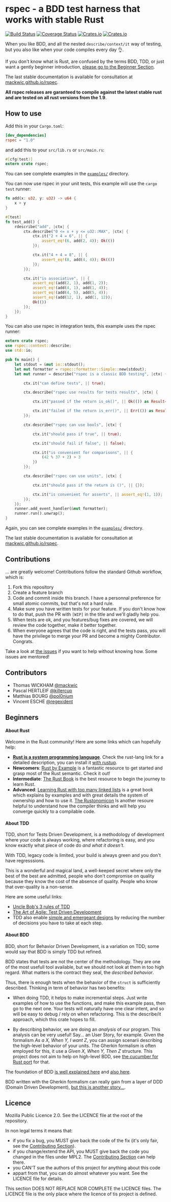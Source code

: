 # rspec - a BDD test harness that works with stable Rust

[![Build Status](https://travis-ci.org/mackwic/rspec.svg?branch=master)](https://travis-ci.org/mackwic/rspec) [![Coverage Status](https://coveralls.io/repos/github/mackwic/rspec/badge.svg)](https://coveralls.io/github/mackwic/rspec) [![Crates.io](https://img.shields.io/crates/v/rspec.svg?maxAge=2592000)](https://crates.io/crates/rspec) [![Crates.io](https://img.shields.io/crates/l/rspec.svg?maxAge=2592000)](https://github.com/mackwic/rspec/blob/master/LICENSE)

When you like BDD, and all the nested `describe/context/it` way of testing, but
you also like when your code compiles every day 👌.

If you don't know what is Rust, are confused by the terms BDD, TDD, or just want
a gently beginner introduction, [please go to the Beginner Section](#beginners).

The last stable documentation is available for consultation at
[mackwic.github.io/rspec](https://mackwic.github.io/rspec).

**All rspec releases are garanteed to compile against the latest stable rust and
are tested on all rust versions from the 1.9**.

## How to use

Add this in your `Cargo.toml`:

```toml
[dev_dependencies]
rspec = "1.0"
```

and add this to your `src/lib.rs` or `src/main.rs`:

```rust
#[cfg(test)]
extern crate rspec;
```

You can see complete examples in the [`examples/`](https://github.com/mackwic/rspec/tree/master/examples) directory.

You can now use rspec in your unit tests, this example will use the `cargo test`
runner:

```rust
fn add(x: u32, y: u32) -> u64 {
    x + y
}

#[test]
fn test_add() {
    rdescribe("add", |ctx| {
        ctx.describe("0 <= x + y <= u32::MAX", |ctx| {
            ctx.it("2 + 4 = 6", || {
                assert_eq!(6, add(2, 4)); Ok(())
            });

            ctx.it("4 + 4 = 8", || {
                assert_eq!(8, add(4, 4)); Ok(())
            });
        });

        ctx.it("is associative", || {
            assert_eq!(add(2, 1), add(1, 2));
            assert_eq!(add(4, 1), add(1, 4));
            assert_eq!(add(4, 5), add(5, 4));
            assert_eq!(add(12, 1), add(1, 12));
            Ok(())
        });
    });
}
```

You can also use rspec in integration tests, this example uses the rspec runner:

```rust
extern crate rspec;
use rspec::context::describe;
use std::io;

pub fn main() {
    let stdout = &mut io::stdout();
    let mut formatter = rspec::formatter::Simple::new(stdout);
    let mut runner = describe("rspec is a classic BDD testing", |ctx| {

        ctx.it("can define tests", || true);

        ctx.describe("rspec use results for tests results", |ctx| {

            ctx.it("passed if the return is_ok()", || Ok(()) as Result<(),()>);

            ctx.it("failed if the return is_err()", || Err(()) as Result<(),()>);
        });

        ctx.describe("rspec can use bools", |ctx| {

            ctx.it("should pass if true", || true);

            ctx.it("should fail if false", || false);

            ctx.it("is convenient for comparisons", || {
                (42 % 37 + 2) > 3
            })
        });

        ctx.describe("rspec can use units", |ctx| {

            ctx.it("should pass if the return is ()", || {});

            ctx.it("is convenient for asserts", || assert_eq!(1, 1));
        });
    });
    runner.add_event_handler(&mut formatter);
    runner.run().unwrap();
}

```

Again, you can see complete examples in the [`examples/`](https://github.com/mackwic/rspec/tree/master/examples) directory.

The last stable documentation is available for consultation at
[mackwic.github.io/rspec](https://mackwic.github.io/rspec).

## Contributions

... are greatly welcome! Contributions follow the standard Github workflow,
which is:

1. Fork this repository
2. Create a feature branch
3. Code and commit inside this branch. I have a personnal preference for small
   atomic commits, but that's not a hard rule.
4. Make sure you have written tests for your feature. If you don't know how to
   do that, push the PR with `[WIP]` in the title and we'll gladly help you.
5. When tests are ok, and you features/bug fixes are covered, we will review the
   code together, make it better together.
6. When everyone agrees that the code is right, and the tests pass, you will
   have the privilege to merge your PR and become a mighty Contributor.
   Congrats.

Take a look at [the issues](https://github.com/mackwic/rspec/issues) if you want
to help without knowing how. Some issues are mentored!

## Contributors

- Thomas WICKHAM [@mackwic](https://github.com/mackwic)
- Pascal HERTLEIF [@killercup](https://github.com/killercup)
- Matthias BOURG [@pol0nium](https://github.com/pol0nium)
- Vincent ESCHE [@regexident](https://github.com/regexident)

## Beginners

#### About Rust

Welcome in the Rust community! Here are some links which can hopefully help:

- [**Rust is a system programming language**](https://www.rust-lang.org). Check the
  rust-lang link for a detailed description, you can install it [with rustup](https://www.rustup.rs/).
- **Newcomers**: [Rust by Example](http://rustbyexample.com/) is a fantastic
  resource to get started and grasp most of the Rust semantic. Check it out!
- **Intermediate**: [The Rust Book](https://doc.rust-lang.org/book/) is the best
  resource to begin the journey to learn Rust.
- **Advanced**: [Learning Rust with too many linked lists](http://cglab.ca/~abeinges/blah/too-many-lists/book/) is a great book which explains by examples and with great details the system of ownership and how to use it. [The Rustonomicon](https://doc.rust-lang.org/nomicon/) Is another resoure helpful to understand how the compiler thinks and will help you converge quickly to a compilable code.

#### About TDD

TDD, short for Tests Driven Development, is a methodology of development where
your code is always working, where refactoring is easy, and you know exactly
what piece of code do _and what it doesn't_.

With TDD, legacy code is limited, your build is always green and you don't have
regresssions.

This is a wonderful and magical land, a well-keeped secret where only the best
of the best are admitted, people who don't compromise on quality because they
know the cost of the absence of quality. People who know that over-quality is
a non-sense.

Here are some useful links:

- [Uncle Bob's 3 rules of
  TDD](http://butunclebob.com/ArticleS.UncleBob.TheThreeRulesOfTdd)
- [The Art of Agile: Test Driven
  Development](http://www.jamesshore.com/Agile-Book/test_driven_development.html)
- TDD also enable [simple and emergeant
  designs](http://www.jamesshore.com/Agile-Book/simple_design.html) by reducing
  the number of decisions you have to take at each step.

#### About BDD

BDD, short for Behavior Driven Development, is a variation on TDD; some would
say that BDD is simply TDD but refined.

BDD states that tests are not the center of the methodology. They are one of the
most usefull tool available, but we should not look at them in too high regard.
What matters is the contract they seal, the _described behavior_.

Thus, there is enough tests when the behavior of the `struct` is sufficiently
described. Thinking in term of behavior has two benefits:

- When doing TDD, it helps to make incremential steps. Just write examples of
  how to use the functions, and make this example pass, then go to the next one.
  Your tests will naturally have one clear intent, and so will be easy to debug
  / rely on when refactoring.
  This is the describe/it approach, which this crate hopes to fill.

- By describing behavior, we are doing an _analysis_ of our program. This
  analysis can be very useful! Say... an User Story, for example. Given the
  formalism _As a X, When Y, I want Z_, you can assign scenarii describing the
  high-level behavior of your units. The Gherkin formalism is often employed for
  this, it use a _Given X, When Y, Then Z_ structure.
  This project does not aim to help on high-level BDD, see [the cucumber for
  Rust port](https://github.com/acmcarther/cucumbe://github.com/acmcarther/cucumber)
  for that.

The foundation of BDD [is well explained here](https://dannorth.net/introducing-bdd/)
and [also here](http://blog.daveastels.com.s3-website-us-west-2.amazonaws.com/2014/09/29/a-new-look-at-test-driven-development.html).

BDD written with the Gherkin formalism can really gain from a layer of DDD
(Domain Driven Development), [but this is another
story...](https://msdn.microsoft.com/en-us/magazine/dd419654.aspx).

## Licence

Mozilla Public Licence 2.0. See the LICENCE file at the root of the repository.

In non legal terms it means that:
- if you fix a bug, you MUST give back the code of the fix (it's only fair, see
  the [Contributing Section](#contributions)).
- if you change/extend the API, you MUST give back the code you changed in the
  files under MPL2. The [Contributing Section](#contributions) can help there.
- you CAN'T sue the authors of this project for anything about this code
- appart from that, you can do almost whatever you want. See the LICENCE file
  for details.

This section DOES NOT REPLACE NOR COMPLETE the LICENCE files. The LICENCE file
is the only place where the licence of tis project is defined.
